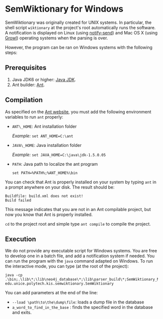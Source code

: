 SemWiktionary for Windows
=========================

SemWiktionary was originally created for UNIX systems.
In particular, the shell script `wiktionary` at the project's root automatically runs the software.
A notification is displayed on Linux (using [notify-send](http://manpages.ubuntu.com/manpages/gutsy/man1/notify-send.1.html)) and Mac OS X (using [Growl](http://growl.info)) operating systems when the parsing is over.

However, the program can be ran on Windows systems with the following steps:

Prerequisites
-------------

1. Java JDK6 or higher: [Java JDK](http://www.oracle.com/technetwork/java/javase/downloads/jdk-7u3-download-1501626.html).
2. Ant builder: [Ant](http://ant.apache.org/bindownload.cgi).

Compilation
-----------

As specified on the [Ant website](http://ant.apache.org/manual/install.html), you must add the following environment variables to run `ant` properly:

- `ANT\_HOME`: Ant installation folder

	_Example:_ `set ANT_HOME=C:\ant`

- `JAVA\_HOME`: Java installation folder

	_Example:_ `set JAVA_HOME=C:\java\jdk-1.5.0.05`

- `PATH`: Java path to localize the ant program

	`set PATH=%PATH%;%ANT_HOME%\bin`

You can check that Ant is properly installed on your system by typing `ant` in a prompt anywhere on your disk. The result should be:

    Buildfile: build.xml does not exist!
    Build failed

This message indicates that you are not in an Ant compilable project, but now you know that Ant is properly installed.

`cd` to the project root and simple type `ant compile` to compile the project.

Execution
---------

We do not provide any executable script for Windows systems. You are free to develop one in a batch file, and add a notification system if needed.
You can run the program with the `java` command adapted on Windows. To run the interactive mode, you can type (at the root of the project):

	java -cp .\bin;.\lib\*;\lib\neo4j_database\*;\lib\parser_build\*;SemWiktionary_MattiSG.jar edu.unice.polytech.kis.semwiktionary.SemWiktionary

You can add parameters at the end of the line:

* `--load \path\to\the\dump\file`: loads a dump file in the database
* `a_word_to_find_in_the_base` : finds the specified word in the database and exits.
